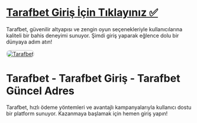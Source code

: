 # <a href="https://t2m.io/2284401">Tarafbet Giriş İçin Tıklayınız ✅</a>
Tarafbet, güvenilir altyapısı ve zengin oyun seçenekleriyle kullanıcılarına kaliteli bir bahis deneyimi sunuyor. Şimdi giriş yaparak eğlence dolu bir dünyaya adım atın!

<a href="https://t2m.io/2284401" title="Tarafbet">
    <img src="https://i.ibb.co/gtF7ptH/photo-2025-01-13-14-27-16.jpg" alt="Tarafbet" style="max-width: 100%; border: 2px solid #ddd; border-radius: 10px;">
</a>

# Tarafbet - Tarafbet Giriş - Tarafbet Güncel Adres
Tarafbet, hızlı ödeme yöntemleri ve avantajlı kampanyalarıyla kullanıcı dostu bir platform sunuyor. Kazanmaya başlamak için hemen giriş yapın!
